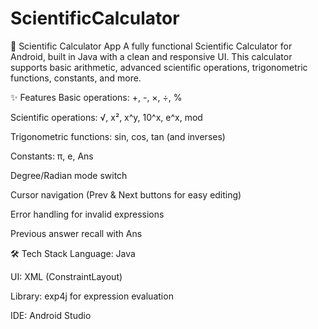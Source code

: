 # ScientificCalculator
📱 Scientific Calculator App
A fully functional Scientific Calculator for Android, built in Java with a clean and responsive UI.
This calculator supports basic arithmetic, advanced scientific operations, trigonometric functions, constants, and more.

✨ Features
Basic operations: +, -, ×, ÷, %

Scientific operations: √, x², x^y, 10^x, e^x, mod

Trigonometric functions: sin, cos, tan (and inverses)

Constants: π, e, Ans

Degree/Radian mode switch

Cursor navigation (Prev & Next buttons for easy editing)

Error handling for invalid expressions

Previous answer recall with Ans

🛠 Tech Stack
Language: Java

UI: XML (ConstraintLayout)

Library: exp4j for expression evaluation

IDE: Android Studio
